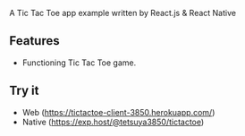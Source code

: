 A Tic Tac Toe app example written by React.js & React Native

## Features

* Functioning Tic Tac Toe game.

## Try it

* Web (https://tictactoe-client-3850.herokuapp.com/)
* Native (https://exp.host/@tetsuya3850/tictactoe)
